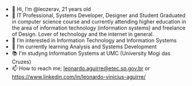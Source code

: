 - 👋 Hi, I’m @leozerav, 21 years old
- 📝 IT Professional, Systems Developer, Designer and Student
        Graduated in computer science course and currently attending higher education in the area
        of information technology (information systems) and freelance of Design.
        Lover of technology and the internet in general.
- 👀 I’m interested in Information Technology and Information Systems
- 🌱 I’m currently learning Analysis and Systems Development
- 📚 I'm studyng Information Systems at UMC (University Mogi das Cruzes)
- 📫 How to reach me; leonardo.aguirre@etec.sp.gov.br or https://www.linkedin.com/in/leonardo-vinicius-aguirre/
